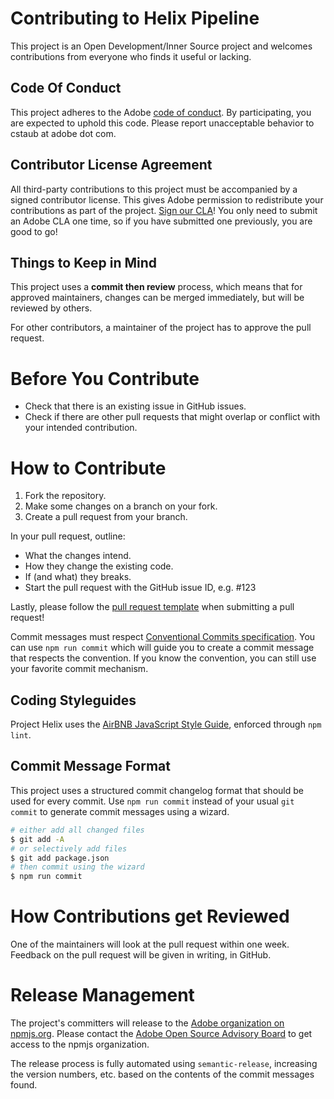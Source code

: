 # Contributing to Helix Pipeline

This project is an Open Development/Inner Source project and welcomes contributions from everyone who finds it useful or lacking.

## Code Of Conduct

This project adheres to the Adobe [code of conduct](CODE_OF_CONDUCT.md). By participating, you are expected to uphold this code. Please report unacceptable behavior to cstaub at adobe dot com.

## Contributor License Agreement

All third-party contributions to this project must be accompanied by a signed contributor license. This gives Adobe permission to redistribute your contributions as part of the project. [Sign our CLA](http://opensource.adobe.com/cla.html)! You only need to submit an Adobe CLA one time, so if you have submitted one previously, you are good to go!

## Things to Keep in Mind

This project uses a **commit then review** process, which means that for approved maintainers, changes can be merged immediately, but will be reviewed by others.

For other contributors, a maintainer of the project has to approve the pull request.

# Before You Contribute

* Check that there is an existing issue in GitHub issues.
* Check if there are other pull requests that might overlap or conflict with your intended contribution.

# How to Contribute

1. Fork the repository.
2. Make some changes on a branch on your fork.
3. Create a pull request from your branch.

In your pull request, outline:

* What the changes intend.
* How they change the existing code.
* If (and what) they breaks.
* Start the pull request with the GitHub issue ID, e.g. #123

Lastly, please follow the [pull request template](PULL_REQUEST_TEMPLATE.md) when submitting a pull request!

Commit messages must respect [Conventional Commits specification](https://www.conventionalcommits.org/en/v1.0.0-beta.3/). You can use `npm run commit` which will guide you to create a commit message that respects the convention. If you know the convention, you can still use your favorite commit mechanism.

## Coding Styleguides

Project Helix uses the [AirBNB JavaScript Style Guide](https://github.com/airbnb/javascript), enforced through `npm lint`.

## Commit Message Format

This project uses a structured commit changelog format that should be used for every commit. Use `npm run commit` instead of your usual `git commit` to generate commit messages using a wizard.

```bash
# either add all changed files
$ git add -A
# or selectively add files
$ git add package.json
# then commit using the wizard
$ npm run commit
```

# How Contributions get Reviewed

One of the maintainers will look at the pull request within one week. Feedback on the pull request will be given in writing, in GitHub.

# Release Management

The project's committers will release to the [Adobe organization on npmjs.org](https://www.npmjs.com/org/adobe).
Please contact the [Adobe Open Source Advisory Board](https://git.corp.adobe.com/OpenSourceAdvisoryBoard/discuss/issues) to get access to the npmjs organization.

The release process is fully automated using `semantic-release`, increasing the version numbers, etc. based on the contents of the commit messages found.
